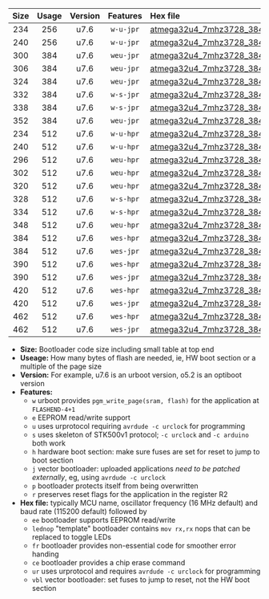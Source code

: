|Size|Usage|Version|Features|Hex file|
|:-:|:-:|:-:|:-:|:--|
|234|256|u7.6|`w-u-jpr`|[atmega32u4_7mhz3728_38400bps_ur_vbl.hex](https://raw.githubusercontent.com/stefanrueger/urboot/main//atmega32u4_7mhz3728_38400bps_ur_vbl.hex)|
|240|256|u7.6|`w-u-jpr`|[atmega32u4_7mhz3728_38400bps_lednop_ur_vbl.hex](https://raw.githubusercontent.com/stefanrueger/urboot/main//atmega32u4_7mhz3728_38400bps_lednop_ur_vbl.hex)|
|300|384|u7.6|`weu-jpr`|[atmega32u4_7mhz3728_38400bps_ee_ur_vbl.hex](https://raw.githubusercontent.com/stefanrueger/urboot/main//atmega32u4_7mhz3728_38400bps_ee_ur_vbl.hex)|
|306|384|u7.6|`weu-jpr`|[atmega32u4_7mhz3728_38400bps_ee_lednop_ur_vbl.hex](https://raw.githubusercontent.com/stefanrueger/urboot/main//atmega32u4_7mhz3728_38400bps_ee_lednop_ur_vbl.hex)|
|324|384|u7.6|`weu-jpr`|[atmega32u4_7mhz3728_38400bps_ee_lednop_fr_ur_vbl.hex](https://raw.githubusercontent.com/stefanrueger/urboot/main//atmega32u4_7mhz3728_38400bps_ee_lednop_fr_ur_vbl.hex)|
|332|384|u7.6|`w-s-jpr`|[atmega32u4_7mhz3728_38400bps_vbl.hex](https://raw.githubusercontent.com/stefanrueger/urboot/main//atmega32u4_7mhz3728_38400bps_vbl.hex)|
|338|384|u7.6|`w-s-jpr`|[atmega32u4_7mhz3728_38400bps_lednop_vbl.hex](https://raw.githubusercontent.com/stefanrueger/urboot/main//atmega32u4_7mhz3728_38400bps_lednop_vbl.hex)|
|352|384|u7.6|`weu-jpr`|[atmega32u4_7mhz3728_38400bps_ee_lednop_fr_ce_ur_vbl.hex](https://raw.githubusercontent.com/stefanrueger/urboot/main//atmega32u4_7mhz3728_38400bps_ee_lednop_fr_ce_ur_vbl.hex)|
|234|512|u7.6|`w-u-hpr`|[atmega32u4_7mhz3728_38400bps_ur.hex](https://raw.githubusercontent.com/stefanrueger/urboot/main//atmega32u4_7mhz3728_38400bps_ur.hex)|
|240|512|u7.6|`w-u-hpr`|[atmega32u4_7mhz3728_38400bps_lednop_ur.hex](https://raw.githubusercontent.com/stefanrueger/urboot/main//atmega32u4_7mhz3728_38400bps_lednop_ur.hex)|
|296|512|u7.6|`weu-hpr`|[atmega32u4_7mhz3728_38400bps_ee_ur.hex](https://raw.githubusercontent.com/stefanrueger/urboot/main//atmega32u4_7mhz3728_38400bps_ee_ur.hex)|
|302|512|u7.6|`weu-hpr`|[atmega32u4_7mhz3728_38400bps_ee_lednop_ur.hex](https://raw.githubusercontent.com/stefanrueger/urboot/main//atmega32u4_7mhz3728_38400bps_ee_lednop_ur.hex)|
|320|512|u7.6|`weu-hpr`|[atmega32u4_7mhz3728_38400bps_ee_lednop_fr_ur.hex](https://raw.githubusercontent.com/stefanrueger/urboot/main//atmega32u4_7mhz3728_38400bps_ee_lednop_fr_ur.hex)|
|328|512|u7.6|`w-s-hpr`|[atmega32u4_7mhz3728_38400bps.hex](https://raw.githubusercontent.com/stefanrueger/urboot/main//atmega32u4_7mhz3728_38400bps.hex)|
|334|512|u7.6|`w-s-hpr`|[atmega32u4_7mhz3728_38400bps_lednop.hex](https://raw.githubusercontent.com/stefanrueger/urboot/main//atmega32u4_7mhz3728_38400bps_lednop.hex)|
|348|512|u7.6|`weu-hpr`|[atmega32u4_7mhz3728_38400bps_ee_lednop_fr_ce_ur.hex](https://raw.githubusercontent.com/stefanrueger/urboot/main//atmega32u4_7mhz3728_38400bps_ee_lednop_fr_ce_ur.hex)|
|384|512|u7.6|`wes-hpr`|[atmega32u4_7mhz3728_38400bps_ee.hex](https://raw.githubusercontent.com/stefanrueger/urboot/main//atmega32u4_7mhz3728_38400bps_ee.hex)|
|384|512|u7.6|`wes-jpr`|[atmega32u4_7mhz3728_38400bps_ee_vbl.hex](https://raw.githubusercontent.com/stefanrueger/urboot/main//atmega32u4_7mhz3728_38400bps_ee_vbl.hex)|
|390|512|u7.6|`wes-hpr`|[atmega32u4_7mhz3728_38400bps_ee_lednop.hex](https://raw.githubusercontent.com/stefanrueger/urboot/main//atmega32u4_7mhz3728_38400bps_ee_lednop.hex)|
|390|512|u7.6|`wes-jpr`|[atmega32u4_7mhz3728_38400bps_ee_lednop_vbl.hex](https://raw.githubusercontent.com/stefanrueger/urboot/main//atmega32u4_7mhz3728_38400bps_ee_lednop_vbl.hex)|
|420|512|u7.6|`wes-hpr`|[atmega32u4_7mhz3728_38400bps_ee_lednop_fr.hex](https://raw.githubusercontent.com/stefanrueger/urboot/main//atmega32u4_7mhz3728_38400bps_ee_lednop_fr.hex)|
|420|512|u7.6|`wes-jpr`|[atmega32u4_7mhz3728_38400bps_ee_lednop_fr_vbl.hex](https://raw.githubusercontent.com/stefanrueger/urboot/main//atmega32u4_7mhz3728_38400bps_ee_lednop_fr_vbl.hex)|
|462|512|u7.6|`wes-hpr`|[atmega32u4_7mhz3728_38400bps_ee_lednop_fr_ce.hex](https://raw.githubusercontent.com/stefanrueger/urboot/main//atmega32u4_7mhz3728_38400bps_ee_lednop_fr_ce.hex)|
|462|512|u7.6|`wes-jpr`|[atmega32u4_7mhz3728_38400bps_ee_lednop_fr_ce_vbl.hex](https://raw.githubusercontent.com/stefanrueger/urboot/main//atmega32u4_7mhz3728_38400bps_ee_lednop_fr_ce_vbl.hex)|

- **Size:** Bootloader code size including small table at top end
- **Useage:** How many bytes of flash are needed, ie, HW boot section or a multiple of the page size
- **Version:** For example, u7.6 is an urboot version, o5.2 is an optiboot version
- **Features:**
  + `w` urboot provides `pgm_write_page(sram, flash)` for the application at `FLASHEND-4+1`
  + `e` EEPROM read/write support
  + `u` uses urprotocol requiring `avrdude -c urclock` for programming
  + `s` uses skeleton of STK500v1 protocol; `-c urclock` and `-c arduino` both work
  + `h` hardware boot section: make sure fuses are set for reset to jump to boot section
  + `j` vector bootloader: uploaded applications *need to be patched externally*, eg, using `avrdude -c urclock`
  + `p` bootloader protects itself from being overwritten
  + `r` preserves reset flags for the application in the register R2
- **Hex file:** typically MCU name, oscillator frequency (16 MHz default) and baud rate (115200 default) followed by
  + `ee` bootloader supports EEPROM read/write
  + `lednop` "template" bootloader contains `mov rx,rx` nops that can be replaced to toggle LEDs
  + `fr` bootloader provides non-essential code for smoother error handing
  + `ce` bootloader provides a chip erase command
  + `ur` uses urprotocol and requires `avrdude -c urclock` for programming
  + `vbl` vector bootloader: set fuses to jump to reset, not the HW boot section
